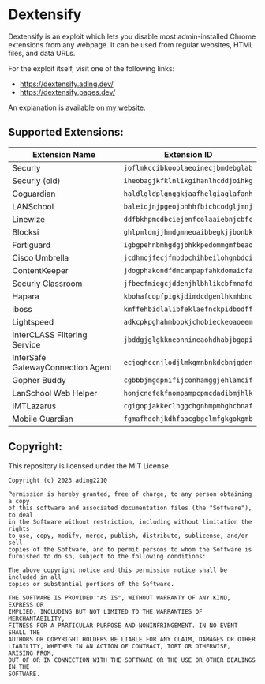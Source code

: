 # Dextensify
Dextensify is an exploit which lets you disable most admin-installed Chrome extensions from any webpage. It can be used from regular websites, HTML files, and data URLs.

For the exploit itself, visit one of the following links:
 - https://dextensify.ading.dev/
 - https://dextensify.pages.dev/

An explanation is available on [my website](https://ading.dev/blog/posts/dextensify.html).

## Supported Extensions:
|Extension Name|Extension ID|
|--------------|------------|
|Securly|`joflmkccibkooplaeoinecjbmdebglab`|
|Securly (old)|`iheobagjkfklnlikgihanlhcddjoihkg`|
|Goguardian|`haldlgldplgnggkjaafhelgiaglafanh`|
|LANSchool|`baleiojnjpgeojohhhfbichcodgljmnj`|
|Linewize|`ddfbkhpmcdbciejenfcolaaiebnjcbfc`|
|Blocksi|`ghlpmldmjjhmdgmneoaibbegkjjbonbk`|
|Fortiguard|`igbgpehnbmhgdgjbhkkpedommgmfbeao`|
|Cisco Umbrella|`jcdhmojfecjfmbdpchihbeilohgnbdci`|
|ContentKeeper|`jdogphakondfdmcanpapfahkdomaicfa`|
|Securly Classroom|`jfbecfmiegcjddenjhlbhlikcbfmnafd`|
|Hapara|`kbohafcopfpigkjdimdcdgenlhkmhbnc`|
|iboss|`kmffehbidlalibfeklaefnckpidbodff`|
|Lightspeed|`adkcpkpghahmbopkjchobieckeoaoeem`|
|InterCLASS Filtering Service|`jbddgjglgkkneonnineaohdhabjbgopi`|
|InterSafe GatewayConnection Agent|`ecjoghccnjlodjlmkgmnbnkdcbnjgden`|
|Gopher Buddy|`cgbbbjmgdpnifijconhamggjehlamcif`|
|LanSchool Web Helper|`honjcnefekfnompampcpmcdadibmjhlk`|
|IMTLazarus|`cgigopjakkeclhggchgnhmpmhghcbnaf`|
|Mobile Guardian|`fgmafhdohjkdhfaacgbgclmfgkgokgmb`|

## Copyright:
This repository is licensed under the MIT License.

```
Copyright (c) 2023 ading2210

Permission is hereby granted, free of charge, to any person obtaining a copy
of this software and associated documentation files (the "Software"), to deal
in the Software without restriction, including without limitation the rights
to use, copy, modify, merge, publish, distribute, sublicense, and/or sell
copies of the Software, and to permit persons to whom the Software is
furnished to do so, subject to the following conditions:

The above copyright notice and this permission notice shall be included in all
copies or substantial portions of the Software.

THE SOFTWARE IS PROVIDED "AS IS", WITHOUT WARRANTY OF ANY KIND, EXPRESS OR
IMPLIED, INCLUDING BUT NOT LIMITED TO THE WARRANTIES OF MERCHANTABILITY,
FITNESS FOR A PARTICULAR PURPOSE AND NONINFRINGEMENT. IN NO EVENT SHALL THE
AUTHORS OR COPYRIGHT HOLDERS BE LIABLE FOR ANY CLAIM, DAMAGES OR OTHER
LIABILITY, WHETHER IN AN ACTION OF CONTRACT, TORT OR OTHERWISE, ARISING FROM,
OUT OF OR IN CONNECTION WITH THE SOFTWARE OR THE USE OR OTHER DEALINGS IN THE
SOFTWARE.
```